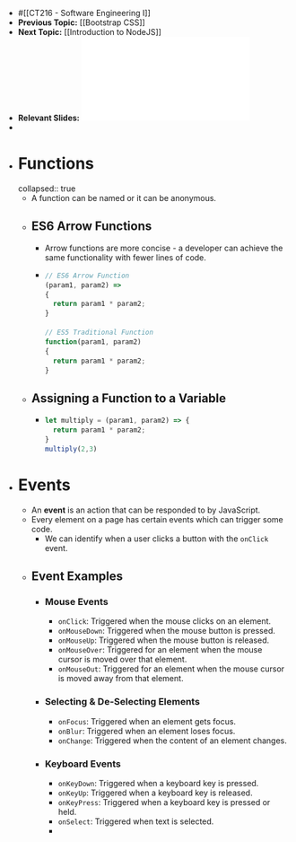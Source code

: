 - #[[CT216 - Software Engineering I]]
- **Previous Topic:** [[Bootstrap CSS]]
- **Next Topic:** [[Introduction to NodeJS]]
- **Relevant Slides:** ![Week 8 - JavaScript - Functions, Events.pdf](../assets/Week_8_-_JavaScript_-_Functions,_Events_1668007671511_0.pdf)
-
- # Functions
  collapsed:: true
	- A function can be named or it can be anonymous.
	- ## ES6 Arrow Functions
		- Arrow functions are more concise - a developer can achieve the same functionality with fewer lines of code.
		- ```javascript
		  // ES6 Arrow Function
		  (param1, param2) =>
		  {
		    return param1 * param2;
		  }
		  
		  // ES5 Traditional Function
		  function(param1, param2)
		  {
		    return param1 * param2;
		  }
		  ```
	- ## Assigning a Function to a Variable
		- ```javascript
		  let multiply = (param1, param2) => {
		    return param1 * param2;
		  }
		  multiply(2,3)
		  ```
- # Events
	- An **event** is an action that can be responded to by JavaScript.
	- Every element on a page has certain events which can trigger some code.
		- We can identify when a user clicks a button with the `onClick` event.
	- ## Event Examples
		- ### Mouse Events
			- `onClick`: Triggered when the mouse clicks on an element.
			- `onMouseDown`: Triggered when the mouse button is pressed.
			- `onMouseUp`: Triggered when the mouse button is released.
			- `onMouseOver`: Triggered for an element when the mouse cursor is moved over that element.
			- `onMouseOut`: Triggered for an element when the mouse cursor is moved away from that element.
		- ### Selecting & De-Selecting Elements
			- `onFocus`: Triggered when an element gets focus.
			- `onBlur`: Triggered when an element loses focus.
			- `onChange`: Triggered when the content of an element changes.
		- ### Keyboard Events
			- `onKeyDown`: Triggered when a keyboard key is pressed.
			- `onKeyUp`: Triggered when a keyboard key is released.
			- `onKeyPress`: Triggered when a keyboard key is pressed or held.
			- `onSelect`: Triggered when text is selected.
			-